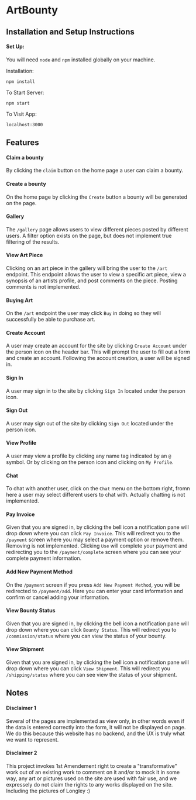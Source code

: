 # ArtBounty

## Installation and Setup Instructions

#### Set Up:  

You will need `node` and `npm` installed globally on your machine.  

Installation:

`npm install`  

To Start Server:

`npm start`  

To Visit App:

`localhost:3000`

## Features

#### Claim a bounty
By clicking the `claim` button on the home page a user can claim a bounty.

#### Create a bounty
On the home page by clicking the `Create` button a bounty will be generated on the page.

#### Gallery
The `/gallery` page allows users to view different pieces posted by different users.
A filter option exists on the page, but does not implement true filtering of the results.

#### View Art Piece
Clicking on an art piece in the gallery will bring the user to the `/art` endpoint.
This endpoint allows the user to view a specific art piece, view a synopsis of an artists profile, and post comments on the piece. Posting comments is not implemented.

#### Buying Art
On the `/art` endpoint the user may click `Buy` in doing so they will successfully be able to purchase art.

#### Create Account
A user may create an account for the site by clicking `Create Account` under the person icon on the header bar. This will prompt the user to fill out a form and create an account. Following the account creation, a user will be signed in.

#### Sign In
A user may sign in to the site by clicking `Sign In` located under the person icon.

#### Sign Out
A user may sign out of the site by clicking `Sign Out` located under the person icon.

#### View Profile
A user may view a profile by clicking any name tag indicated by an `@` symbol. Or by clicking on the person icon and clicking on `My Profile`.

#### Chat
To chat with another user, click on the `Chat` menu on the bottom right, fromn here a user may select different users to chat with. Actually chatting is not implemented.

#### Pay Invoice
Given that you are signed in, by clicking the bell icon a notification pane will drop down where you can click `Pay Invoice`. This will redirect you to the `/payment` screen where you may select a payment option or remove them. Removing is not implemented. Clicking `Use` will complete your payment and redirecting you to the `/payment/complete` screen where you can see your complete payment information.

#### Add New Payment Method
On the `/payment` screen if you press `Add New Payment Method`, you will be redirected to `/payment/add`. Here you can enter your card information and confirm or cancel adding your information.

#### View Bounty Status
Given that you are signed in, by clicking the bell icon a notification pane will drop down where you can click `Bounty Status`. This will redirect you to `/commission/status` where you can view the status of your bounty.

#### View Shipment
Given that you are signed in, by clicking the bell icon a notification pane will drop down where you can click `View Shipment`. This will redirect you `/shipping/status` where you can see view the status of your shipment.

## Notes

#### Disclaimer 1
Several of the pages are implemented as view only, in other words even if the data is entered correctly into the form, it will not be displayed on page. We do this because this website has no backend, and the UX is truly what we want to represent.

#### Disclaimer 2
This project invokes 1st Amendement right to create a "transformative" work out of an existing work to comment on it and/or to mock it in some way, any art or pictures used on the site are used with fair use, and we expressely do not claim the rights to any works displayed on the site. Including the pictures of Longley :)
